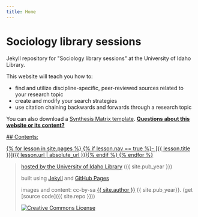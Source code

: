 ```yaml
---
title: Home
---
```

# Sociology library sessions

Jekyll repository for "Sociology library sessions" at the University of Idaho Library.

<link to repository>

This website will teach you how to:
- find and utilize discipline-specific, peer-reviewed sources related to your research topic
- create and modify your search strategies
- use citation chaining backwards and forwards through a research topic

You can also download a <a href="{{ '/images/SynthesisMatrix_Template.xlsx' | relative_url }}" target="_blank">Synthesis Matrix template</a>.
<a href="https://vivo.nkn.uidaho.edu/vivo/display/n104190" target="_blank">**Questions about this website or its content?** 

<div class="toc" markdown="1">
## Contents:

{% for lesson in site.pages %}
{% if lesson.nav == true %}- [{{ lesson.title }}]({{ lesson.url | absolute_url }}){% endif %}
{% endfor %}
</div>

> hosted by the <a href="https://www.lib.uidaho.edu/" target="_blank">University of Idaho Library</a> ({{ site.pub_year }})
>
> built using [Jekyll](https://jekyllrb.com/) and [GitHub Pages](https://pages.github.com/)
>
> images and content: cc-by-sa <a href="https://github.com/{{ site.github_username }}">{{ site.author }}</a> {{ site.pub_year}}. (get [source code]({{ site.repo }}))
>
> <a href="http://creativecommons.org/licenses/by-sa/4.0/" rel="license"><img style="border-width: 0;" src="https://i.creativecommons.org/l/by-sa/4.0/88x31.png" alt="Creative Commons License" /></a>
